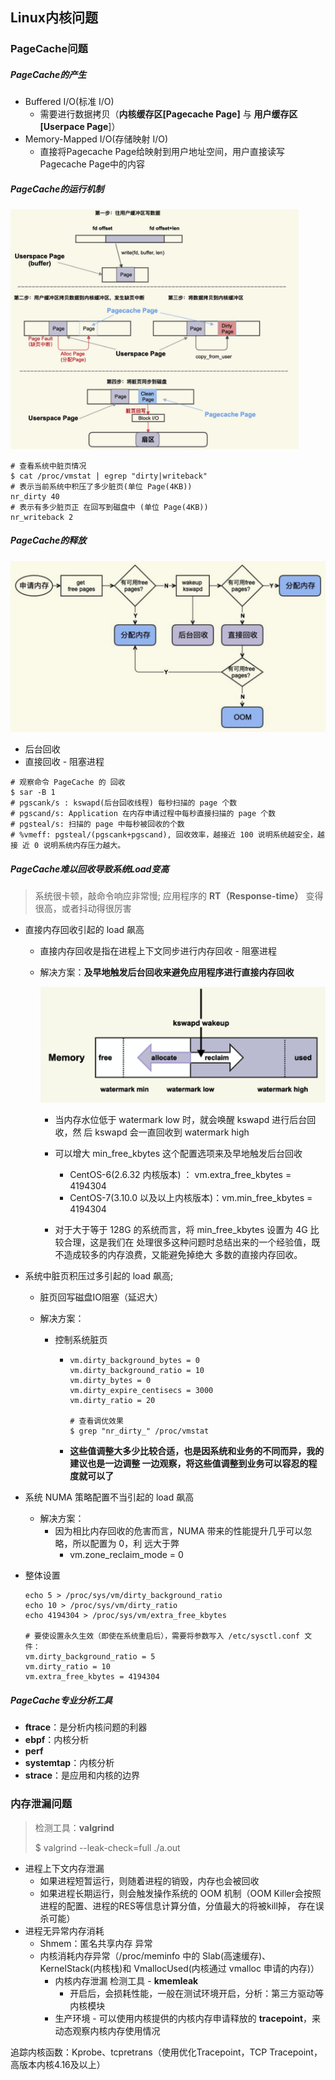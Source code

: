 ## Linux内核问题

### PageCache问题

##### PageCache的产生

- Buffered I/O(标准 I/O)
  - 需要进行数据拷贝（**内核缓存区[Pagecache Page]** 与 **用户缓存区[Userpace Page**]）
- Memory-Mapped I/O(存储映射 I/O)
  - 直接将Pagecache Page给映射到用户地址空间，用户直接读写Pagecache Page中的内容

##### PageCache的运行机制

<img src="assets/image-20211230205148724.png" alt="image-20211230205148724" style="zoom:45%;" />

```shell
# 查看系统中脏页情况
$ cat /proc/vmstat | egrep "dirty|writeback"
# 表示当前系统中积压了多少脏页(单位 Page(4KB))
nr_dirty 40
# 表示有多少脏页正 在回写到磁盘中 (单位 Page(4KB))
nr_writeback 2
```

##### PageCache的释放

<img src="assets/image-20211230205323865.png" alt="image-20211230205323865" style="zoom:50%;" />

- 后台回收
- 直接回收 - 阻塞进程

```shell
# 观察命令 PageCache 的 回收
$ sar -B 1
# pgscank/s : kswapd(后台回收线程) 每秒扫描的 page 个数
# pgscand/s: Application 在内存申请过程中每秒直接扫描的 page 个数
# pgsteal/s: 扫描的 page 中每秒被回收的个数
# %vmeff: pgsteal/(pgscank+pgscand), 回收效率，越接近 100 说明系统越安全，越接 近 0 说明系统内存压力越大。
```

##### PageCache难以回收导致系统Load变高

> 系统很卡顿，敲命令响应非常慢; 应用程序的 **RT（Response-time）** 变得很高，或者抖动得很厉害

- 直接内存回收引起的 load 飙高
  
  - 直接内存回收是指在进程上下文同步进行内存回收 - 阻塞进程
  
  - 解决方案：**及早地触发后台回收来避免应用程序进行直接内存回收**
    
    <img src="assets/image-20211230210410058.png" />
    
    - 当内存水位低于 watermark low 时，就会唤醒 kswapd 进行后台回收，然 后 kswapd 会一直回收到 watermark high
    
    - 可以增大 min_free_kbytes 这个配置选项来及早地触发后台回收
      
      - CentOS-6(2.6.32 内核版本)  ： vm.extra_free_kbytes = 4194304
      - CentOS-7(3.10.0 以及以上内核版本)：vm.min_free_kbytes = 4194304
    
    - 对于大于等于 128G 的系统而言，将 min_free_kbytes 设置为 4G 比较合理，这是我们在 处理很多这种问题时总结出来的一个经验值，既不造成较多的内存浪费，又能避免掉绝大 多数的直接内存回收。

- 系统中脏页积压过多引起的 load 飙高;
  
  - 脏页回写磁盘IO阻塞（延迟大）
  
  - 解决方案：
    
    - 控制系统脏页
      
      - ```shell
        vm.dirty_background_bytes = 0 
        vm.dirty_background_ratio = 10 
        vm.dirty_bytes = 0 
        vm.dirty_expire_centisecs = 3000 
        vm.dirty_ratio = 20
        
        # 查看调优效果
        $ grep "nr_dirty_" /proc/vmstat
        ```
      
      - **这些值调整大多少比较合适，也是因系统和业务的不同而异，我的建议也是一边调整 一边观察，将这些值调整到业务可以容忍的程度就可以了**

- 系统 NUMA 策略配置不当引起的 load 飙高
  
  - 解决方案：
    - 因为相比内存回收的危害而言，NUMA 带来的性能提升几乎可以忽略，所以配置为 0，利 远大于弊
      - vm.zone_reclaim_mode = 0
  
- 整体设置
  
  ```shell
  echo 5 > /proc/sys/vm/dirty_background_ratio
  echo 10 > /proc/sys/vm/dirty_ratio
  echo 4194304 > /proc/sys/vm/extra_free_kbytes
  
  # 要使设置永久生效（即使在系统重启后），需要将参数写入 /etc/sysctl.conf 文件：
  vm.dirty_background_ratio = 5
  vm.dirty_ratio = 10
  vm.extra_free_kbytes = 4194304
  ```
  
  

##### PageCache专业分析工具

- **ftrace**：是分析内核问题的利器
- **ebpf**：内核分析
- **perf**
- **systemtap**：内核分析
- **strace**：是应用和内核的边界

### 内存泄漏问题

> 检测工具：**valgrind**
> 
> $ valgrind --leak-check=full ./a.out

- 进程上下文内存泄漏
  - 如果进程短暂运行，则随着进程的销毁，内存也会被回收
  - 如果进程长期运行，则会触发操作系统的 OOM 机制（OOM Killer会按照进程的配置、进程的RES等信息计算分值，分值最大的将被kill掉， 存在误杀可能）
- 进程无异常内存消耗
  - Shmem：匿名共享内存 异常
  - 内核消耗内存异常（/proc/meminfo 中的 Slab(高速缓存)、KernelStack(内核栈)和 VmallocUsed(内核通过 vmalloc 申请的内存)）
    - 内核内存泄漏 检测工具 - **kmemleak**
      - 开启后，会损耗性能，一般在测试环境开启，分析：第三方驱动等内核模块
    - 生产环境 - 可以使用内核提供的内核内存申请释放的 **tracepoint**，来动态观察内核内存使用情况

追踪内核函数：Kprobe、tcpretrans（使用优化Tracepoint，TCP Tracepoint，高版本内核4.16及以上）
